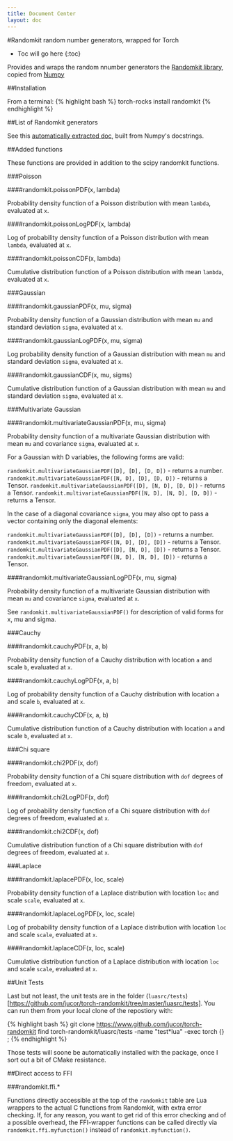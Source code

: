 ```yaml
---
title: Document Center
layout: doc
---
```


#Randomkit random number generators, wrapped for Torch

* Toc will go here
{:toc}

Provides and wraps the random nnumber generators the [Randomkit library](), copied from [Numpy]()

##Installation

From a terminal:
{% highlight bash %}
torch-rocks install randomkit
{% endhighlight %}

##List of Randomkit generators

See this [automatically extracted doc](randomkit.html), built from Numpy's docstrings.

##Added functions

These functions are provided in addition to the scipy randomkit functions.

###Poisson

####randomkit.poissonPDF(x, lambda)

Probability density function of a Poisson distribution with mean `lambda`, evaluated at `x`.

####randomkit.poissonLogPDF(x, lambda)

Log of probability density function of a Poisson distribution with mean `lambda`, evaluated at `x`.

####randomkit.poissonCDF(x, lambda)

Cumulative distribution function of a Poisson distribution with mean `lambda`, evaluated at `x`.

###Gaussian

####randomkit.gaussianPDF(x, mu, sigma)

Probability density function of a Gaussian distribution with mean `mu` and standard deviation `sigma`, evaluated at `x`.

####randomkit.gaussianLogPDF(x, mu, sigma)

Log probability density function of a Gaussian distribution with mean `mu` and standard deviation `sigma`, evaluated at `x`.

####randomkit.gaussianCDF(x, mu, sigms)

Cumulative distribution function of a Gaussian distribution with mean `mu` and standard deviation `sigma`, evaluated at `x`.

###Multivariate Gaussian

####randomkit.multivariateGaussianPDF(x, mu, sigma)

Probability density function of a multivariate Gaussian distribution with mean `mu` and covariance `sigma`, evaluated at `x`.

For a Gaussian with D variables, the following forms are valid:

`randomkit.multivariateGaussianPDF([D], [D], [D, D])` - returns a number.
`randomkit.multivariateGaussianPDF([N, D], [D], [D, D])` - returns a Tensor.
`randomkit.multivariateGaussianPDF([D], [N, D], [D, D])` - returns a Tensor.
`randomkit.multivariateGaussianPDF([N, D], [N, D], [D, D])` - returns a Tensor.

In the case of a diagonal covariance `sigma`, you may also opt to pass a vector containing only the diagonal elements:

`randomkit.multivariateGaussianPDF([D], [D], [D])` - returns a number.
`randomkit.multivariateGaussianPDF([N, D], [D], [D])` - returns a Tensor.
`randomkit.multivariateGaussianPDF([D], [N, D], [D])` - returns a Tensor.
`randomkit.multivariateGaussianPDF([N, D], [N, D], [D])` - returns a Tensor.

####randomkit.multivariateGaussianLogPDF(x, mu, sigma)

Probability density function of a multivariate Gaussian distribution with mean `mu` and covariance `sigma`, evaluated at `x`.

See `randomkit.multivariateGaussianPDF()` for description of valid forms for x, mu and sigma.

###Cauchy

####randomkit.cauchyPDF(x, a, b)

Probability density function of a Cauchy distribution with location `a` and scale `b`, evaluated at `x`.

####randomkit.cauchyLogPDF(x, a, b)

Log of probability density function of a Cauchy distribution with location `a` and scale `b`, evaluated at `x`.

####randomkit.cauchyCDF(x, a, b)

Cumulative distribution function of a Cauchy distribution with location `a` and scale `b`, evaluated at `x`.

###Chi square

####randomkit.chi2PDF(x, dof)

Probability density function of a Chi square distribution with `dof` degrees of freedom, evaluated at `x`.

####randomkit.chi2LogPDF(x, dof)

Log of probability density function of a Chi square distribution with `dof` degrees of freedom, evaluated at `x`.

####randomkit.chi2CDF(x, dof)

Cumulative distribution function of a Chi square distribution with `dof` degrees of freedom, evaluated at `x`.

###Laplace

####randomkit.laplacePDF(x, loc, scale)

Probability density function of a Laplace distribution with location `loc` and scale `scale`, evaluated at `x`.

####randomkit.laplaceLogPDF(x, loc, scale)

Log of probability density function of a Laplace distribution with location `loc` and scale `scale`, evaluated at `x`.

####randomkit.laplaceCDF(x, loc, scale)

Cumulative distribution function of a Laplace distribution with location `loc` and scale `scale`, evaluated at `x`.

##Unit Tests

Last but not least, the unit tests are in the folder
(`luasrc/tests`)[https://github.com/jucor/torch-randomkit/tree/master/luasrc/tests]. You can run them from your local clone of the repostiory with:

{% highlight bash %}
git clone https://www.github.com/jucor/torch-randomkit
find torch-randomkit/luasrc/tests -name "test&ast;lua" -exec torch {} \;
{% endhighlight %}

Those tests will soone be automatically installed with the package, once I sort out a bit of CMake resistance.

##Direct access to FFI

###randomkit.ffi.&ast;

Functions directly accessible at the top of the `randomkit` table are Lua wrappers to the actual C functions from Randomkit, with extra error checking. If, for any reason, you want to get rid of this error checking and of a possible overhead, the FFI-wrapper functions can be called directly via `randomkit.ffi.myfunction()` instead of `randomkit.myfunction()`.
